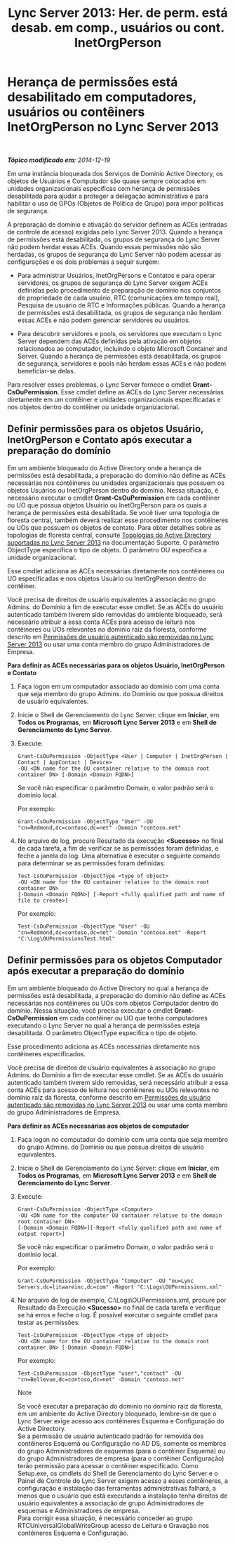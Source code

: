 ﻿---
title: "Lync Server 2013: Her. de perm. está desab. em comp., usuários ou cont. InetOrgPerson"
TOCTitle: Herança de permissões está desabilitado em computadores, usuários ou contêiners InetOrgPerson
ms:assetid: c472ad21-a93d-4fcb-a3d9-60a2134a87fa
ms:mtpsurl: https://technet.microsoft.com/pt-br/library/Gg412970(v=OCS.15)
ms:contentKeyID: 49308037
ms.date: 05/19/2016
mtps_version: v=OCS.15
ms.translationtype: HT
---

# Herança de permissões está desabilitado em computadores, usuários ou contêiners InetOrgPerson no Lync Server 2013

 

_**Tópico modificado em:** 2014-12-19_

Em uma instância bloqueada dos Serviços de Domínio Active Directory, os objetos de Usuários e Computador são quase sempre colocados em unidades organizacionais específicas com herança de permissões desabilitada para ajudar a proteger a delegação administrativa e para habilitar o uso de GPOs (Objetos de Política de Grupo) para impor políticas de segurança.

A preparação de domínio e ativação do servidor definem as ACEs (entradas de controle de acesso) exigidas pelo Lync Server 2013. Quando a herança de permissões está desabilitada, os grupos de segurança do Lync Server não podem herdar essas ACEs. Quando essas permissões não são herdadas, os grupos de segurança do Lync Server não podem acessar as configurações e os dois problemas a seguir surgem:

  - Para administrar Usuários, InetOrgPersons e Contatos e para operar servidores, os grupos de segurança do Lync Server exigem ACEs definidas pelo procedimento de preparação de domínio nos conjuntos de propriedade de cada usuário, RTC (comunicações em tempo real), Pesquisa de usuário de RTC e Informações públicas. Quando a herança de permissões está desabilitada, os grupos de segurança não herdam essas ACEs e não podem gerenciar servidores ou usuários.

  - Para descobrir servidores e pools, os servidores que executam o Lync Server dependem das ACEs definidas pela ativação em objetos relacionados ao computador, incluindo o objeto Microsoft Container and Server. Quando a herança de permissões está desabilitada, os grupos de segurança, servidores e pools não herdam essas ACEs e não podem beneficiar-se delas.

Para resolver esses problemas, o Lync Server fornece o cmdlet **Grant-CsOuPermission**. Esse cmdlet define as ACEs do Lync Server necessárias diretamente em um contêiner e unidades organizacionais especificadas e nos objetos dentro do contêiner ou unidade organizacional.

## Definir permissões para os objetos Usuário, InetOrgPerson e Contato após executar a preparação do domínio

Em um ambiente bloqueado do Active Directory onde a herança de permissões está desabilitada, a preparação do domínio não define as ACEs necessárias nos contêineres ou unidades organizacionais que possuem os objetos Usuários ou InetOrgPerson dentro do domínio. Nessa situação, é necessário executar o cmdlet **Grant-CsOuPermission** em cada contêiner ou UO que possua objetos Usuário ou InetOrgPerson para os quais a herança de permissões está desabilitada. Se você tiver uma topologia de floresta central, também deverá realizar esse procedimento nos contêineres ou UOs que possuem os objetos de contato. Para obter detalhes sobre as topologias de floresta central, consulte [Topologias do Active Directory suportadas no Lync Server 2013](lync-server-2013-supported-active-directory-topologies.md) na documentação Suporte. O parâmetro ObjectType especifica o tipo de objeto. O parâmetro OU especifica a unidade organizacional.

Esse cmdlet adiciona as ACEs necessárias diretamente nos contêineres ou UO especificadas e nos objetos Usuário ou InetOrgPerson dentro do contêiner.

Você precisa de direitos de usuário equivalentes à associação no grupo Admins. do Domínio a fim de executar esse cmdlet. Se as ACEs do usuário autenticado também tiverem sido removidas do ambiente bloqueado, será necessário atribuir a essa conta ACEs para acesso de leitura nos contêineres ou UOs relevantes no domínio raiz da floresta, conforme descrito em [Permissões de usuário autenticado são removidas no Lync Server 2013](lync-server-2013-authenticated-user-permissions-are-removed.md) ou usar uma conta membro do grupo Administradores de Empresa.

**Para definir as ACEs necessárias para os objetos Usuário, InetOrgPerson e Contato**

1.  Faça logon em um computador associado ao domínio com uma conta que seja membro do grupo Admins. do Domínio ou que possua direitos de usuário equivalentes.

2.  Inicie o Shell de Gerenciamento do Lync Server: clique em **Iniciar**, em **Todos os Programas**, em **Microsoft Lync Server 2013** e em **Shell de Gerenciamento do Lync Server**.

3.  Execute:
    
        Grant-CsOuPermission -ObjectType <User | Computer | InetOrgPerson | Contact | AppContact | Device> 
        -OU <DN name for the OU container relative to the domain root container DN> [-Domain <Domain FQDN>]
    
    Se você não especificar o parâmetro Domain, o valor padrão será o domínio local.
    
    Por exemplo:
    
        Grant-CsOuPermission -ObjectType "User" -OU "cn=Redmond,dc=contoso,dc=net" -Domain "contoso.net"

4.  No arquivo de log, procure Resultado da execução **\<Sucesso\>** no final de cada tarefa, a fim de verificar se as permissões foram definidas, e feche a janela do log. Uma alternativa é executar o seguinte comando para determinar se as permissões foram definidas:
    
        Test-CsOuPermission -ObjectType <type of object> 
        -OU <DN name for the OU container relative to the domain root container DN> 
        [-Domain <Domain FQDN>] [-Report <fully qualified path and name of file to create>]
    
    Por exemplo:
    
        Test-CsOuPermission -ObjectType "User" -OU "cn=Redmond,dc=contoso,dc=net" -Domain "contoso.net" -Report "C:\Log\OUPermissionsTest.html"

## Definir permissões para os objetos Computador após executar a preparação do domínio

Em um ambiente bloqueado do Active Directory no qual a herança de permissões está desabilitada, a preparação do domínio não define as ACEs necessárias nos contêineres ou UOs com objetos Computador dentro do domínio. Nessa situação, você precisa executar o cmdlet **Grant-CsOuPermission** em cada contêiner ou UO que tenha computadores executando o Lync Server no qual a herança de permissões esteja desabilitada. O parâmetro ObjectType especifica o tipo de objeto.

Esse procedimento adiciona as ACEs necessárias diretamente nos contêineres especificados.

Você precisa de direitos de usuário equivalentes à associação no grupo Admins. do Domínio a fim de executar esse cmdlet. Se as ACEs do usuário autenticado também tiverem sido removidas, será necessário atribuir a essa conta ACEs para acesso de leitura nos contêineres ou UOs relevantes no domínio raiz da floresta, conforme descrito em [Permissões de usuário autenticado são removidas no Lync Server 2013](lync-server-2013-authenticated-user-permissions-are-removed.md) ou usar uma conta membro do grupo Administradores de Empresa.

**Para definir as ACEs necessárias aos objetos de computador**

1.  Faça logon no computador do domínio com uma conta que seja membro do grupo Admins. do Domínio ou que possua direitos de usuário equivalentes.

2.  Inicie o Shell de Gerenciamento do Lync Server: clique em **Iniciar**, em **Todos os Programas**, em **Microsoft Lync Server 2013** e em **Shell de Gerenciamento do Lync Server**.

3.  Execute:
    
        Grant-CsOuPermission -ObjectType <Computer> 
        -OU <DN name for the computer OU container relative to the domain root container DN> 
        [-Domain <Domain FQDN>][-Report <fully qualified path and name of output report>]
    
    Se você não especificar o parâmetro Domain, o valor padrão será o domínio local.
    
    Por exemplo:
    
        Grant-CsOuPermission -ObjectType "Computer" -OU "ou=Lync Servers,dc=litwareinc,dc=com" -Report "C:\Logs\OUPermissions.xml"

4.  No arquivo de log de exemplo, C:\\Logs\\OUPermissions.xml, procure por Resultado da Execução **\<Sucesso\>** no final de cada tarefa e verifique se há erros e feche o log. É possível executar o seguinte cmdlet para testar as permissões:
    
        Test-CsOuPermission -ObjectType <type of object> 
        -OU <DN name for the OU container relative to the domain root container DN> [-Domain <Domain FQDN>]
    
    Por exemplo:
    
        Test-CsOuPermission -ObjectType "user","contact" -OU "cn=Bellevue,dc=contoso,dc=net" -Domain "contoso.net"
    
    > [!NOTE]  
    > Se você executar a preparação do domínio no domínio raiz da floresta, em um ambiente do Active Directory bloqueado, lembre-se de que o Lync Server exige acesso aos contêineres Esquema e Configuração do Active Directory.<br />    Se a permissão de usuário autenticado padrão for removida dos contêineres Esquema ou Configuração no AD DS, somente os membros do grupo Administradores de esquemas (para o contêiner Esquema) ou do grupo Administradores de empresa (para o contêiner Configuração) terão permissão para acessar o contêiner especificado. Como Setup.exe, os cmdlets do Shell de Gerenciamento do Lync Server e o Painel de Controle do Lync Server exigem acesso a esses contêineres, a configuração e instalação das ferramentas administrativas falhará, a menos que o usuário que está executando a instalação tenha direitos de usuário equivalentes à associação de grupo Administradores de esquemas e Administradores de empresa.<br />    Para corrigir essa situação, é necessário conceder ao grupo RTCUniversalGlobalWriteGroup acesso de Leitura e Gravação nos contêineres Esquema e Configuração.
